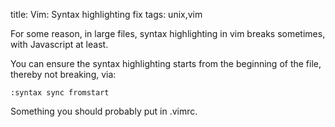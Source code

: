 title: Vim: Syntax highlighting fix
tags: unix,vim

For some reason, in large files, syntax highlighting in vim breaks sometimes, with Javascript at least.

You can ensure the syntax highlighting starts from the beginning of the file, thereby not breaking, via:

    :syntax sync fromstart

Something you should probably put in .vimrc.
